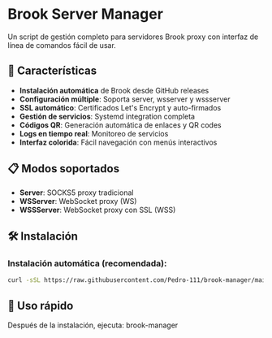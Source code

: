# Brook Server Manager

Un script de gestión completo para servidores Brook proxy con interfaz de línea de comandos fácil de usar.

## 🚀 Características

- **Instalación automática** de Brook desde GitHub releases
- **Configuración múltiple**: Soporta server, wsserver y wssserver
- **SSL automático**: Certificados Let's Encrypt y auto-firmados
- **Gestión de servicios**: Systemd integration completa
- **Códigos QR**: Generación automática de enlaces y QR codes
- **Logs en tiempo real**: Monitoreo de servicios
- **Interfaz colorida**: Fácil navegación con menús interactivos

## 📋 Modos soportados

- **Server**: SOCKS5 proxy tradicional
- **WSServer**: WebSocket proxy (WS)
- **WSSServer**: WebSocket proxy con SSL (WSS)

## 🛠️ Instalación

### Instalación automática (recomendada):

```bash
curl -sSL https://raw.githubusercontent.com/Pedro-111/brook-manager/main/install.sh | sudo bash
```
## 🎯 Uso rápido
Después de la instalación, ejecuta:
brook-manager
